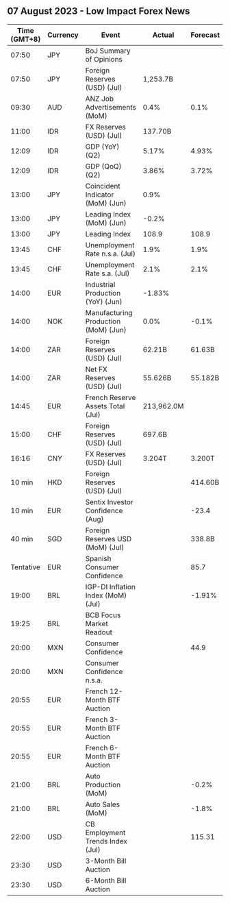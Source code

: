 ## 07 August 2023 - Low Impact Forex News

| Time (GMT+8) | Currency | Event | Actual | Forecast | Previous |
|------|----------|-------|--------|----------|----------|
| 07:50 | JPY | BoJ Summary of Opinions |  |  |  |
| 07:50 | JPY | Foreign Reserves (USD) (Jul) | 1,253.7B |  | 1,247.2B |
| 09:30 | AUD | ANZ Job Advertisements (MoM) | 0.4% | 0.1% | -2.7% |
| 11:00 | IDR | FX Reserves (USD) (Jul) | 137.70B |  | 137.50B |
| 12:09 | IDR | GDP (YoY) (Q2) | 5.17% | 4.93% | 5.03% |
| 12:09 | IDR | GDP (QoQ) (Q2) | 3.86% | 3.72% | -0.92% |
| 13:00 | JPY | Coincident Indicator (MoM) (Jun) | 0.9% |  | 0.1% |
| 13:00 | JPY | Leading Index (MoM) (Jun) | -0.2% |  | 1.1% |
| 13:00 | JPY | Leading Index | 108.9 | 108.9 | 109.2 |
| 13:45 | CHF | Unemployment Rate n.s.a. (Jul) | 1.9% | 1.9% | 1.9% |
| 13:45 | CHF | Unemployment Rate s.a. (Jul) | 2.1% | 2.1% | 2.0% |
| 14:00 | EUR | Industrial Production (YoY) (Jun) | -1.83% |  | 0.10% |
| 14:00 | NOK | Manufacturing Production (MoM) (Jun) | 0.0% | -0.1% | 1.4% |
| 14:00 | ZAR | Foreign Reserves (USD) (Jul) | 62.21B | 61.63B | 61.55B |
| 14:00 | ZAR | Net FX Reserves (USD) (Jul) | 55.626B | 55.182B | 54.936B |
| 14:45 | EUR | French Reserve Assets Total (Jul) | 213,962.0M |  | 212,396.0M |
| 15:00 | CHF | Foreign Reserves (USD) (Jul) | 697.6B |  | 725.2B |
| 16:16 | CNY | FX Reserves (USD) (Jul) | 3.204T | 3.200T | 3.193T |
| 10 min | HKD | Foreign Reserves (USD) (Jul) |  | 414.60B | 417.30B |
| 10 min | EUR | Sentix Investor Confidence (Aug) |  | -23.4 | -22.5 |
| 40 min | SGD | Foreign Reserves USD (MoM) (Jul) |  | 338.8B | 331.2B |
| Tentative | EUR | Spanish Consumer Confidence |  | 85.7 | 92.4 |
| 19:00 | BRL | IGP-DI Inflation Index (MoM) (Jul) |  | -1.91% | -1.45% |
| 19:25 | BRL | BCB Focus Market Readout |  |  |  |
| 20:00 | MXN | Consumer Confidence |  | 44.9 | 45.2 |
| 20:00 | MXN | Consumer Confidence n.s.a. |  |  | 45.9 |
| 20:55 | EUR | French 12-Month BTF Auction |  |  | 3.657% |
| 20:55 | EUR | French 3-Month BTF Auction |  |  | 3.588% |
| 20:55 | EUR | French 6-Month BTF Auction |  |  | 3.634% |
| 21:00 | BRL | Auto Production (MoM) |  | -0.2% | -17.0% |
| 21:00 | BRL | Auto Sales (MoM) |  | -1.8% | 7.4% |
| 22:00 | USD | CB Employment Trends Index (Jul) |  | 115.31 | 114.31 |
| 23:30 | USD | 3-Month Bill Auction |  |  | 5.280% |
| 23:30 | USD | 6-Month Bill Auction |  |  | 5.270% |
